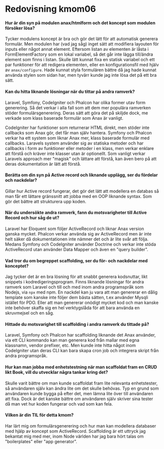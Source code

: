 Redovisning kmom06
=========================

#### Hur är din syn på modulen anax/htmlform och det koncept som modulen försöker lösa?

Tycker modulens koncept är bra och gör det lätt för att automatisk generera formulär.
Men modulen har (vad jag såg) inget sätt att modifiera layouten för inputs eller något annat element.
Eftersom listan av elementen är låsta i FormElementFactory som en lokal variabel, så det går inte lägga till/ändra element som finns i listan.
Skulle lätt kunnat fixa en statisk variabel och ett par funktioner för att redigera elementen, eller en konfigurationsfil med hjälv av `anax/configure`.
Hade kunnat styla formulären bättre då jag hade kunnat använda stylen som sidan har, men tyvärr kunde jag inte lösa det på ett bra sätt.



#### Kan du hitta liknande lösningar när du tittar på andra ramverk?

Laravel, Symfony, CodeIgniter och Phalcon har olika former utav form generering.
Så det verkar i alla fall som att dem mer populära ramverken stöder formulärsgenerering.
Deras sätt att göra det på skiljde dock, me verkade som klass baserade formulär som Anax är vanligt.

CodeIgniter har funktioner som returnerar HTML direkt, men stöder inte callbacks som Anax gör, det får man själv hantera.
Symfony och Phalcon verkar ha ett system som liknar Anax mer, klass baserade formulär med callbacks.
Laravels system använder sig av statiska metoder och har callbacks i form av funktioner eller metoder i en klass, men verkar enklare att förstå och kräver inte klasser utan är optionellt.
Som vanligt verkar Laravels approach mer "magisk" och lättare att förstå, kan även bero på att deras dokumentation är lätt att förstå.



#### Berätta om din syn på Active record och liknande upplägg, ser du fördelar och nackdelar?

Gillar hur Active record fungerar, det gör det lätt att modellera en databas så man får ett lättare gränssnitt att jobba med en OOP liknande syntax.
Som gör det bättre att strukturera upp koden.



#### När du undersökte andra ramverk, fann du motsvarigheter till Active Record och hur såg de ut?

Laravel har Eloquent som följer ActiveRecord och liknar Anax version ganska mycket.
Phalcon verkar använda sig av ActiveRecord men är inte helt säker då dokumentationen inte nämner det och är lite svår att följa.
Medans Symfony och CodeIgniter använder Doctrine och verkar inte stöda ActiveRecord utan använder Data Mapper och även en "query builder".



#### Vad tror du om begreppet scaffolding, ser du för- och nackdelar med konceptet?

Jag tycker det är en bra lösning för att snabbt generera kodsnuttar, likt snippets i kodredigeringsprogram.
Finns liknande lösningar för andra ramverk som Laravel och till och med inom andra programspråk som Nodejs, via `npx` med npm.
En nackdel kan ju vara att man genererar en dålig template som kanske inte följer dem bästa sätten, t.ex använder Mysqli istället för PDO.
Eller att man genererar onödigt mycket kod och man kanske inte behöver skaffa sig en hel verktygslåda för att bara använda en skruvmejsel och en såg.



#### Hittade du motsvarighet till scaffolding i andra ramverk du tittade på?

Laravel, Symfony och Phalcon har scaffolding liknande det Anax använder, via ett CLI kommando kan man generera kod från mallar med egna klassnamn, vendor prefixer, etc.
Men kunde inte hitta något inom CodeIgniter utan deras CLI kan bara skapa cron job och integrera skript från andra programspråk.



#### Hur kan man jobba med enhetstestning när man scaffoldat fram en CRUD likt Book, vill du utvecklar några tankar kring det?

Skulle varit bättre om man kunde scaffoldat fram lite relevanta enhetstester, så användaren själv kan ändra lite om det skulle behövas.
Typ en grund som användaren kunde bygga på efter det, men lämna lite över till användaren att fixa.
Dock är det kanske bättre om användaren själv skriver sina tester då man vet hur koden fungerar och vad som kan fela.



#### Vilken är din TIL för detta kmom?

Har lärt mig om formulärsgenerering och hur man kan modellera databaser med hjälp av koncept som ActiveRecord.
Scaffolding är ett uttryck jag bekantat mig med mer, inom Node världen har jag bara hört talas om "boilerplates" eller "app generator".
